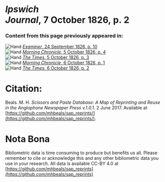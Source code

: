 # *Ipswich Journal*, 7 October 1826, p. 2  
  
### Content from this page previously appeared in:  
![Hand](http://scissorsandpaste.net/wp-content/uploads/2017/06/smallhandpointer.png) [*Examiner*, 24 September 1826, p. 10](https://mhbeals.github.io/sap_html/Examiner/Examiner-24-September-1826-p-10)  
![Hand](http://scissorsandpaste.net/wp-content/uploads/2017/06/smallhandpointer.png) [*Morning Chronicle*, 5 October 1826, p. 4](https://mhbeals.github.io/sap_html/Morning-Chronicle/Morning-Chronicle-5-October-1826-p-4)  
![Hand](http://scissorsandpaste.net/wp-content/uploads/2017/06/smallhandpointer.png) [*The Times*, 5 October 1826, p. 3](https://mhbeals.github.io/sap_html/The-Times/The-Times-5-October-1826-p-3)  
![Hand](http://scissorsandpaste.net/wp-content/uploads/2017/06/smallhandpointer.png) [*Morning Chronicle*, 6 October 1826, p. 1](https://mhbeals.github.io/sap_html/Morning-Chronicle/Morning-Chronicle-6-October-1826-p-1)  
![Hand](http://scissorsandpaste.net/wp-content/uploads/2017/06/smallhandpointer.png) [*The Times*, 6 October 1826, p. 2](https://mhbeals.github.io/sap_html/The-Times/The-Times-6-October-1826-p-2)  


# Citation: 

Beals. M. H. *Scissors and Paste Database: A Map of Reprinting and Reuse in the Anglophone Newspaper Press v.1.0.1.* 2 June 2017. Available at [https://github.com/mhbeals/sap_reprints/](https://github.com/mhbeals/sap_reprints/). 

# Nota Bona

Bibliometric data is time consuming to produce but benefits us all. Please remember to cite or acknowledge this and any other bibliometric data you use in your research. All data is available CC-BY 4.0 at [https://github.com/mhbeals/sap_reprints](https://github.com/mhbeals/sap_reprints)